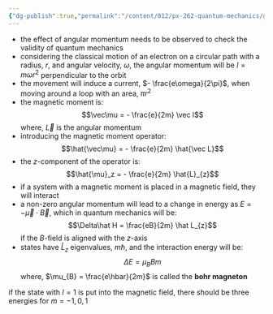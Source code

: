 ```yaml
---
{"dg-publish":true,"permalink":"/content/012/px-262-quantum-mechanics/g-measurement-of-angular-momentum/px-262-g1-particle-with-angular-momentum-in-magnetic-field/","created":"2024-11-25T10:50:32.000+00:00","updated":"2024-11-26T01:08:37.692+00:00"}
---
```


- the effect of angular momentum needs to be observed to check the validity of quantum mechanics
- considering the classical motion of an electron on a circular path with a radius, $r$, and angular velocity, $\omega$, the angular momentum will be $l = m\omega r^{2}$ perpendicular to the orbit
- the movement will induce a current, $- \frac{e\omega}{2\pi}$, when moving around a loop with an area, $\pi r^{2}$
- the magnetic moment is: 
  $$\vec\mu = - \frac{e}{2m} \vec l$$
	where, $\vec L$ is the angular momentum
- introducing the magnetic moment operator: 
  $$\hat{\vec\mu} = - \frac{e}{2m} \hat{\vec L}$$
- the $z$-component of the operator is: 
  $$\hat{\mu}_z = - \frac{e}{2m} \hat{L}_{z}$$
- if a system with a magnetic moment is placed in a magnetic field, they will interact
- a non-zero angular momentum will lead to a change in energy as $E = -\vec\mu \cdot \vec B$, which in quantum mechanics will be: 
  $$\Delta\hat H = \frac{eB}{2m} \hat L_{z}$$
	if the $B$-field is aligned with the $z$-axis
- states have $\hat L_z$ eigenvalues, $m\hbar$, and the interaction energy will be: 
  $$\Delta E = \mu_{B}Bm$$
	where, $\mu_{B} = \frac{e\hbar}{2m}$ is called the **bohr magneton**

if the state with $l=1$ is put into the magnetic field, there should be three energies for $m=-1,0,1$
